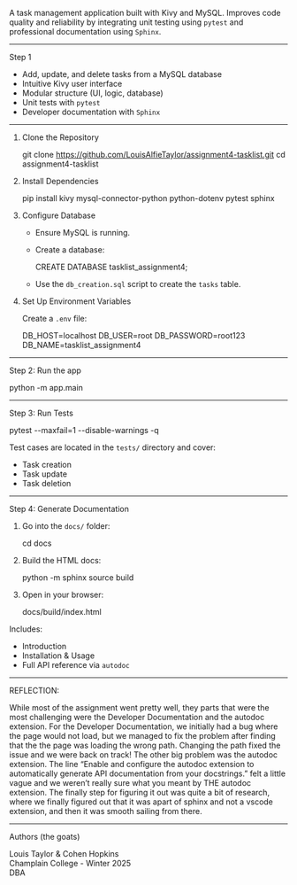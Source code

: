 A task management application built with Kivy and MySQL. Improves code quality and reliability by integrating unit testing using `pytest` and professional documentation using `Sphinx`.

---

 Step 1
- Add, update, and delete tasks from a MySQL database
- Intuitive Kivy user interface
- Modular structure (UI, logic, database)
- Unit tests with `pytest`
- Developer documentation with `Sphinx`

---

1. Clone the Repository
  
   git clone https://github.com/LouisAlfieTaylor/assignment4-tasklist.git
   cd assignment4-tasklist


2. Install Dependencies
  
   pip install kivy mysql-connector-python python-dotenv pytest sphinx
 

3. Configure Database
   - Ensure MySQL is running.
   - Create a database:

     CREATE DATABASE tasklist_assignment4;

   - Use the `db_creation.sql` script to create the `tasks` table.

4. Set Up Environment Variables

   Create a `.env` file:

   DB_HOST=localhost
   DB_USER=root
   DB_PASSWORD=root123
   DB_NAME=tasklist_assignment4

---

Step 2: Run the app


python -m app.main


---

Step 3: Run Tests


pytest --maxfail=1 --disable-warnings -q


Test cases are located in the `tests/` directory and cover:
- Task creation
- Task update
- Task deletion

---

Step 4: Generate Documentation

1. Go into the `docs/` folder:
  
   cd docs
 

2. Build the HTML docs:
 
   python -m sphinx source build


3. Open in your browser:

   docs/build/index.html


Includes:
- Introduction
- Installation & Usage
- Full API reference via `autodoc`

---
REFLECTION: 

While most of the assignment went pretty well, they parts that were the most challenging were the Developer Documentation and the autodoc extension. For the Developer Documentation, we initially had a bug where the page would not load, but we managed to fix the problem after finding that the the page was loading the wrong path. Changing the path fixed the issue and we were back on track! The other big problem was the autodoc extension. The line “Enable and configure the autodoc extension to automatically generate API documentation from your docstrings.” felt a little vague and we weren’t really sure what you meant by THE autodoc extension. The finally step for figuring it out was quite a bit of research, where we finally figured out that it was apart of sphinx and not a vscode extension, and then it was smooth sailing from there.

---

Authors (the goats)

Louis Taylor & Cohen Hopkins  
Champlain College - Winter 2025  
DBA 